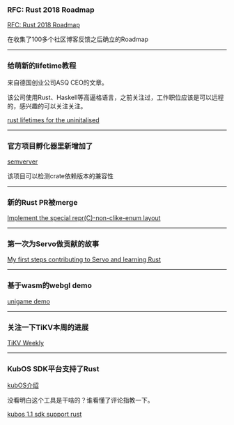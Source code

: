### RFC: Rust 2018 Roadmap

[RFC: Rust 2018 Roadmap](https://github.com/rust-lang/rfcs/pull/2314)

在收集了100多个社区博客反馈之后确立的Roadmap

---


### 给萌新的lifetime教程

来自德国创业公司ASQ CEO的文章。

该公司使用Rust、Haskell等高逼格语言，之前关注过，工作职位应该是可以远程的，感兴趣的可以关注关注。

[rust lifetimes for the uninitalised](http://asquera.de/blog/2018-01-29/rust-lifetimes-for-the-uninitialised/)

---

### 官方项目孵化器里新增加了

[semverver](https://github.com/rust-lang-nursery/rust-semverver)

该项目可以检测crate依赖版本的兼容性

---

### 新的Rust PR被merge

[Implement the special repr(C)-non-clike-enum layout](https://github.com/rust-lang/rust/pull/46123)

---

### 第一次为Servo做贡献的故事

[My first steps contributing to Servo and learning Rust](http://www.jonathanleighton.com/articles/2018/contributing-to-servo/)

---

###  基于wasm的webgl demo

[unigame demo](https://edwin0cheng.github.io/unigame_demo/)

---  

### 关注一下TiKV本周的进展

[TiKV Weekly](https://pingcap.com/weekly/2018-01-29-tidb-weekly/#weekly-update-in-tikv-and-pd)

---

### KubOS SDK平台支持了Rust

[kubOS介绍](http://docs.kubos.co/1.0.0/)

没看明白这个工具是干啥的？谁看懂了评论指教一下。

[kubos 1.1 sdk support rust](https://medium.com/kubos-tech/kubos-1-1-rust-python-and-graphql-in-space-6c7759a0abb1)

